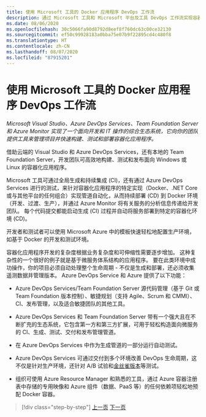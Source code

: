 ```yaml
---
title: 使用 Microsoft 工具的 Docker 应用程序 DevOps 工作流
description: 通过 Microsoft 工具和 Microsoft 平台及工具 DevOps 工作流实现容器化的 Docker 应用程序生命周期
ms.date: 08/06/2020
ms.openlocfilehash: 30c5066fa90d8792d8eef8f760dc63c00ce32130
ms.sourcegitcommit: ef50c99928183a0bba75e07b9f22895cd4c480f8
ms.translationtype: HT
ms.contentlocale: zh-CN
ms.lasthandoff: 08/07/2020
ms.locfileid: "87915201"
---
```

# <a name="docker-application-devops-workflow-with-microsoft-tools"></a>使用 Microsoft 工具的 Docker 应用程序 DevOps 工作流

*Microsoft Visual Studio、Azure DevOps Services、Team Foundation Server 和 Azure Monitor 实现了一个面向开发和 IT 操作的综合生态系统，它向你的团队提供工具来管理项目并快速构建、测试和部署容器化应用程序。*

借助云端的 Visual Studio 和 Azure DevOps Services，还有本地的 Team Foundation Server，开发团队可高效地构建、测试和发布面向 Windows 或 Linux 的容器化应用程序。

Microsoft 工具可通过全局生成和持续集成 (CI)，还有通过 Azure DevOps Services 进行的测试，来针对容器化应用程序的特定实现（Docker、.NET Core 或与其他平台的任何组合）实现管道自动化，从而持续部署 (CD) 到 Docker 环境（开发、过渡、生产），并通过 Azure Monitor 将有关服务的分析信息传递给开发团队。 每个代码提交都能启动生成 (CI) 过程并自动将服务部署到特定的容器化环境 (CD)。

开发者和测试者可以使用 Microsoft Azure 中的模板快速轻松地配置生产环境，如基于 Docker 的开发和测试环境。

容器化应用程序开发的复杂度根据业务复杂度和可伸缩性需要逐步增加。 这种复杂性的一个很好的例子就是基于微服务体系结构的应用程序。 要在此类环境中成功操作，你的项目必须自动处理整个生命周期 - 不仅是生成和部署，还必须收集遥测数据并管理版本。 Azure DevOps Service 和 Azure 提供了以下功能：

- Azure DevOps Services/Team Foundation Server 源代码管理（基于 Git 或 Team Foundation 版本控制）、敏捷规划（支持 Agile、Scrum 和 CMMI）、CI、发布管理，以及适合敏捷团队的其他工具。

- Azure DevOps Services 和 Team Foundation Server 带有一个强大且在不断扩充的生态系统，它包含第一方和第三方扩展，可用于轻松构造面向微服务的 CI、生成、测试、交付和发布管理管道。

- 在 Azure DevOps Services 中作为生成管道的一部分运行自动测试。

- Azure DevOps Services 可通过交付到多个环境改善 DevOps 生命周期，这不仅是针对生产环境，还针对 A/B 试验和[金丝雀版本](https://martinfowler.com/bliki/CanaryRelease.html)等测试。

- 组织可使用 Azure Resource Manager 和熟悉的工具，通过 Azure 容器注册表中存储的专用映像和 Azure 组件（数据、PaaS 等）的任何依赖项轻松地预配 Docker 容器。

>[!div class="step-by-step"]
>[上一页](../design-develop-containerized-apps/build-aspnet-core-applications-linux-containers-aks-kubernetes.md)
>[下一页](docker-application-outer-loop-devops-workflow.md)
